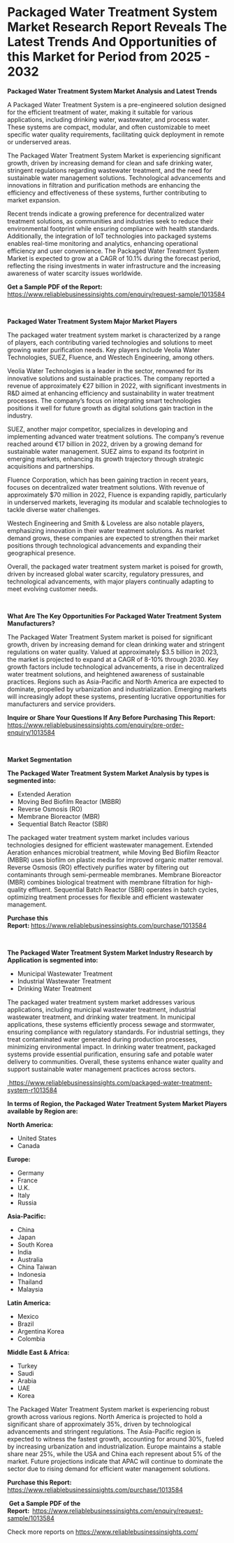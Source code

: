 <p><h1>Packaged Water Treatment System Market Research Report Reveals The Latest Trends And Opportunities of this Market for Period from 2025 - 2032</h1></p><p><strong>Packaged Water Treatment System Market Analysis and Latest Trends</strong></p>
<p><p>A Packaged Water Treatment System is a pre-engineered solution designed for the efficient treatment of water, making it suitable for various applications, including drinking water, wastewater, and process water. These systems are compact, modular, and often customizable to meet specific water quality requirements, facilitating quick deployment in remote or underserved areas.</p><p>The Packaged Water Treatment System Market is experiencing significant growth, driven by increasing demand for clean and safe drinking water, stringent regulations regarding wastewater treatment, and the need for sustainable water management solutions. Technological advancements and innovations in filtration and purification methods are enhancing the efficiency and effectiveness of these systems, further contributing to market expansion.</p><p>Recent trends indicate a growing preference for decentralized water treatment solutions, as communities and industries seek to reduce their environmental footprint while ensuring compliance with health standards. Additionally, the integration of IoT technologies into packaged systems enables real-time monitoring and analytics, enhancing operational efficiency and user convenience. The Packaged Water Treatment System Market is expected to grow at a CAGR of 10.1% during the forecast period, reflecting the rising investments in water infrastructure and the increasing awareness of water scarcity issues worldwide.</p></p>
<p><strong>Get a Sample PDF of the Report:&nbsp;</strong> <a href="https://www.reliablebusinessinsights.com/enquiry/request-sample/1013584?utm_campaign=1581&utm_medium=2&utm_source=Github&utm_content=ia&utm_term=06032025&utm_id=packaged-water-treatment-system">https://www.reliablebusinessinsights.com/enquiry/request-sample/1013584</a></p>
<p>&nbsp;</p>
<p><strong>Packaged Water Treatment System Major Market Players</strong></p>
<p><p>The packaged water treatment system market is characterized by a range of players, each contributing varied technologies and solutions to meet growing water purification needs. Key players include Veolia Water Technologies, SUEZ, Fluence, and Westech Engineering, among others. </p><p>Veolia Water Technologies is a leader in the sector, renowned for its innovative solutions and sustainable practices. The company reported a revenue of approximately €27 billion in 2022, with significant investments in R&D aimed at enhancing efficiency and sustainability in water treatment processes. The company’s focus on integrating smart technologies positions it well for future growth as digital solutions gain traction in the industry.</p><p>SUEZ, another major competitor, specializes in developing and implementing advanced water treatment solutions. The company’s revenue reached around €17 billion in 2022, driven by a growing demand for sustainable water management. SUEZ aims to expand its footprint in emerging markets, enhancing its growth trajectory through strategic acquisitions and partnerships.</p><p>Fluence Corporation, which has been gaining traction in recent years, focuses on decentralized water treatment solutions. With revenue of approximately $70 million in 2022, Fluence is expanding rapidly, particularly in underserved markets, leveraging its modular and scalable technologies to tackle diverse water challenges.</p><p>Westech Engineering and Smith & Loveless are also notable players, emphasizing innovation in their water treatment solutions. As market demand grows, these companies are expected to strengthen their market positions through technological advancements and expanding their geographical presence.</p><p>Overall, the packaged water treatment system market is poised for growth, driven by increased global water scarcity, regulatory pressures, and technological advancements, with major players continually adapting to meet evolving customer needs.</p></p>
<p>&nbsp;</p>
<p><strong>What Are The Key Opportunities For Packaged Water Treatment System Manufacturers?</strong></p>
<p><p>The Packaged Water Treatment System market is poised for significant growth, driven by increasing demand for clean drinking water and stringent regulations on water quality. Valued at approximately $3.5 billion in 2023, the market is projected to expand at a CAGR of 8-10% through 2030. Key growth factors include technological advancements, a rise in decentralized water treatment solutions, and heightened awareness of sustainable practices. Regions such as Asia-Pacific and North America are expected to dominate, propelled by urbanization and industrialization. Emerging markets will increasingly adopt these systems, presenting lucrative opportunities for manufacturers and service providers.</p></p>
<p><strong>Inquire or Share Your Questions If Any Before Purchasing This Report:</strong> <a href="https://www.reliablebusinessinsights.com/enquiry/pre-order-enquiry/1013584?utm_campaign=1581&utm_medium=2&utm_source=Github&utm_content=ia&utm_term=06032025&utm_id=packaged-water-treatment-system">https://www.reliablebusinessinsights.com/enquiry/pre-order-enquiry/1013584</a></p>
<p>&nbsp;</p>
<p><strong>Market Segmentation</strong></p>
<p><strong>The Packaged Water Treatment System Market Analysis by types is segmented into:</strong></p>
<p><ul><li>Extended Aeration</li><li>Moving Bed Biofilm Reactor (MBBR)</li><li>Reverse Osmosis (RO)</li><li>Membrane Bioreactor (MBR)</li><li>Sequential Batch Reactor (SBR)</li></ul></p>
<p><p>The packaged water treatment system market includes various technologies designed for efficient wastewater management. Extended Aeration enhances microbial treatment, while Moving Bed Biofilm Reactor (MBBR) uses biofilm on plastic media for improved organic matter removal. Reverse Osmosis (RO) effectively purifies water by filtering out contaminants through semi-permeable membranes. Membrane Bioreactor (MBR) combines biological treatment with membrane filtration for high-quality effluent. Sequential Batch Reactor (SBR) operates in batch cycles, optimizing treatment processes for flexible and efficient wastewater management.</p></p>
<p><strong>Purchase this Report:&nbsp;</strong><a href="https://www.reliablebusinessinsights.com/purchase/1013584?utm_campaign=1581&utm_medium=2&utm_source=Github&utm_content=ia&utm_term=06032025&utm_id=packaged-water-treatment-system">https://www.reliablebusinessinsights.com/purchase/1013584</a></p>
<p>&nbsp;</p>
<p><strong>The Packaged Water Treatment System Market Industry Research by Application is segmented into:</strong></p>
<p><ul><li>Municipal Wastewater Treatment</li><li>Industrial Wastewater Treatment</li><li>Drinking Water Treatment</li></ul></p>
<p><p>The packaged water treatment system market addresses various applications, including municipal wastewater treatment, industrial wastewater treatment, and drinking water treatment. In municipal applications, these systems efficiently process sewage and stormwater, ensuring compliance with regulatory standards. For industrial settings, they treat contaminated water generated during production processes, minimizing environmental impact. In drinking water treatment, packaged systems provide essential purification, ensuring safe and potable water delivery to communities. Overall, these systems enhance water quality and support sustainable water management practices across sectors.</p></p>
<p><a href="https://www.reliablebusinessinsights.com/packaged-water-treatment-system-r1013584?utm_campaign=1581&utm_medium=2&utm_source=Github&utm_content=ia&utm_term=06032025&utm_id=packaged-water-treatment-system">&nbsp;https://www.reliablebusinessinsights.com/packaged-water-treatment-system-r1013584</a></p>
<p><strong>In terms of Region, the Packaged Water Treatment System Market Players available by Region are:</strong></p>
<p>
    <p> <strong> North America: </strong>
        <ul>
            <li>United States</li>
            <li>Canada</li>
        </ul>
        </p> 
    <p> <strong> Europe: </strong>
        <ul>
            <li>Germany</li>
            <li>France</li>
            <li>U.K.</li>
            <li>Italy</li>
            <li>Russia</li>
        </ul>
        </p> 
    <p> <strong> Asia-Pacific: </strong>
        <ul>
            <li>China</li>
            <li>Japan</li>
            <li>South Korea</li>
            <li>India</li>
            <li>Australia</li>
            <li>China Taiwan</li>
            <li>Indonesia</li>
            <li>Thailand</li>
            <li>Malaysia</li>
        </ul>
        </p> 
    <p> <strong> Latin America: </strong>
        <ul>
            <li>Mexico</li>
            <li>Brazil</li>
            <li>Argentina Korea</li>
            <li>Colombia</li>
        </ul>
        </p> 
    <p> <strong> Middle East & Africa: </strong>
        <ul>
            <li>Turkey</li>
            <li>Saudi</li>
            <li>Arabia</li>
            <li>UAE</li>
            <li>Korea</li>
        </ul>
    </p>
    </p>
<p><p>The Packaged Water Treatment System market is experiencing robust growth across various regions. North America is projected to hold a significant share of approximately 35%, driven by technological advancements and stringent regulations. The Asia-Pacific region is expected to witness the fastest growth, accounting for around 30%, fueled by increasing urbanization and industrialization. Europe maintains a stable share near 25%, while the USA and China each represent about 5% of the market. Future projections indicate that APAC will continue to dominate the sector due to rising demand for efficient water management solutions.</p></p>
<p><strong>Purchase this Report: </strong><a href="https://www.reliablebusinessinsights.com/purchase/1013584?utm_campaign=1581&utm_medium=2&utm_source=Github&utm_content=ia&utm_term=06032025&utm_id=packaged-water-treatment-system">https://www.reliablebusinessinsights.com/purchase/1013584</a></p>
<p>&nbsp;<strong>Get a Sample PDF of the Report:&nbsp;&nbsp;</strong><a href="https://www.reliablebusinessinsights.com/enquiry/request-sample/1013584?utm_campaign=1581&utm_medium=2&utm_source=Github&utm_content=ia&utm_term=06032025&utm_id=packaged-water-treatment-system">https://www.reliablebusinessinsights.com/enquiry/request-sample/1013584</a></p>
<p><strong></strong></p>
<p>Check more reports on <a href="https://www.reliablebusinessinsights.com/?utm_campaign=1581&utm_medium=2&utm_source=Github&utm_content=ia&utm_term=06032025&utm_id=packaged-water-treatment-system">https://www.reliablebusinessinsights.com/</a></p>